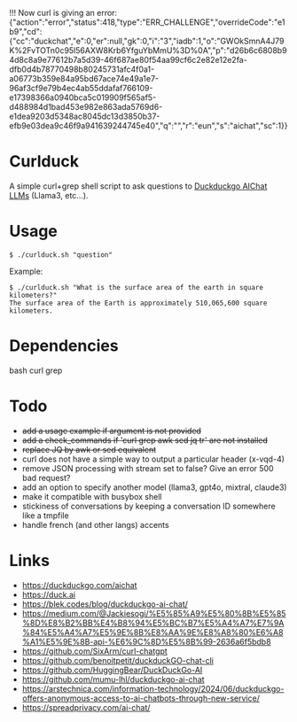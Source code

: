 !!! Now curl is giving an error: {"action":"error","status":418,"type":"ERR_CHALLENGE","overrideCode":"e1b9","cd":{"cc":"duckchat","e":0,"er":null,"gk":0,"i":"3","iadb":1,"o":"GWOkSmnA4J79K%2FvTOTn0c95l56AXW8Krb6YfguYbMmU%3D%0A","p":"d26b6c6808b94d8c8a9e77612b7a5d39-46f687ae80f54aa99cf6c2e82e12e2fa-dfb0d4b78770498b80245731afc4f0a1-a06773b359e84a95bd67ace74e49a1e7-96af3cf9e79b4ec4ab55ddafaf766109-e17398366a0940bca5c019909f565af5-d488984d1bad453e982e863ada5769d6-e1dea9203d5348ac8045dc13d3850b37-efb9e03dea9c46f9a941639244745e40","q":"","r":"eun","s":"aichat","sc":1}}

Curlduck
========

A simple curl+grep shell script to ask questions to [Duckduckgo AIChat
LLMs](https://duckduckgo.com/aichat) (Llama3, etc...).

Usage
=====

```
$ ./curlduck.sh "question"
```

Example:

```
$ ./curlduck.sh "What is the surface area of the earth in square kilometers?"
The surface area of the Earth is approximately 510,065,600 square kilometers.
```

Dependencies
============

bash curl grep

Todo
====

* ~~add a usage example if argument is not provided~~
* ~~add a check_commands if 'curl grep awk sed jq tr' are not installed~~
* ~~replace JQ by awk or sed equivalent~~
* curl does not have a simple way to output a particular header (x-vqd-4)
* remove JSON processing with stream set to false? Give an error 500 bad request?
* add an option to specify another model (llama3, gpt4o, mixtral, claude3)
* make it compatible with busybox shell
* stickiness of conversations by keeping a conversation ID somewhere like a tmpfile
* handle french (and other langs) accents

Links
=====

* https://duckduckgo.com/aichat
* https://duck.ai
* https://blek.codes/blog/duckduckgo-ai-chat/
* https://medium.com/@Jackiesogi/%E5%85%A9%E5%80%8B%E5%85%8D%E8%B2%BB%E4%B8%94%E5%BC%B7%E5%A4%A7%E7%9A%84%E5%A4%A7%E5%9E%8B%E8%AA%9E%E8%A8%80%E6%A8%A1%E5%9E%8B-api-%E6%9C%8D%E5%8B%99-2636a6f5bdb8
* https://github.com/SixArm/curl-chatgpt
* https://github.com/benoitpetit/duckduckGO-chat-cli
* https://github.com/HuggingBear/DuckDuckGo-AI
* https://github.com/mumu-lhl/duckduckgo-ai-chat
* https://arstechnica.com/information-technology/2024/06/duckduckgo-offers-anonymous-access-to-ai-chatbots-through-new-service/
* https://spreadprivacy.com/ai-chat/
